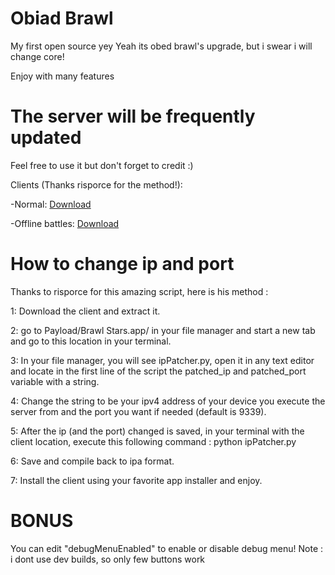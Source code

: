 # Obiad Brawl
 My first open source yey
Yeah its obed brawl's upgrade, but i swear i will change core!

Enjoy with many features

# The server will be frequently updated

Feel free to use it but don't forget to credit :)

Clients (Thanks risporce for the method!):
  
  
  -Normal: [Download](https://www.mediafire.com/file/c7ggzm4q710k01f/BrawlV1Primo.ipa/file)
 
 
  -Offline battles: [Download](https://www.mediafire.com/file/zqeybmlcua3kjzz/BrawlV1PrimoOfflineBattles.ipa/file)


  # How to change ip and port
  
  Thanks to risporce for this amazing script, here is his method :

  1: Download the client and extract it.
  
  2: go to Payload/Brawl Stars.app/ in your file manager and start a new tab and go to this location in your terminal.
  
  3: In your file manager, you will see ipPatcher.py, open it in any text editor and locate in the first line of the script the patched_ip and patched_port variable with a string.
  
  4: Change the string to be your ipv4 address of your device you execute the server from and  the port you want if needed (default is 9339).
  
  5: After the ip (and the port) changed is saved, in your terminal with the client location, execute this following command : python ipPatcher.py
  
  6: Save and compile back to ipa format.
  
  7: Install the client using your favorite app installer and enjoy.

  # BONUS
  You can edit "debugMenuEnabled" to enable or disable debug menu!
  Note : i dont use dev builds, so only few buttons work